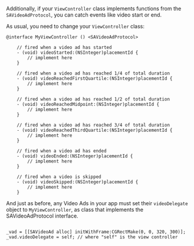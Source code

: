 Additionally, if your `ViewController` class implements functions from the `SAVideoAdProtocol`, you can catch events like video start or end.

As usual, you need to change your `ViewController` class:

```
@interface MyViewController () <SAVideoAdProtocol> 

	// fired when a video ad has started
	- (void) videoStarted:(NSInteger)placementId {
		// implement here
	}

	// fired when a video ad has reached 1/4 of total duration
	- (void) videoReachedFirstQuartile:(NSInteger)placementId {
		// implement here
	}

	// fired when a video ad has reached 1/2 of total duration
	- (void) videoReachedMidpoint:(NSInteger)placementId {
		// implement here
	}

	// fired when a video ad has reached 3/4 of total duration
	- (void) videoReachedThirdQuartile:(NSInteger)placementId {
		// implement here
	}

	// fired when a video ad has ended
	- (void) videoEnded:(NSInteger)placementId {
		// implement here
	}

	// fired when a video is skipped
	- (void) videoSkipped:(NSInteger)placementId {
		// implement here
	}

```

And just as before, any Video Ads in your app must set their `videoDelegate` object to `MyViewController`, as class that implements the SAVideoAdProtocol interface.

```

_vad = [[SAVideoAd alloc] initWithFrame:CGRectMake(0, 0, 320, 300)];
_vad.videoDelegate = self; // where "self" is the view controller

```
